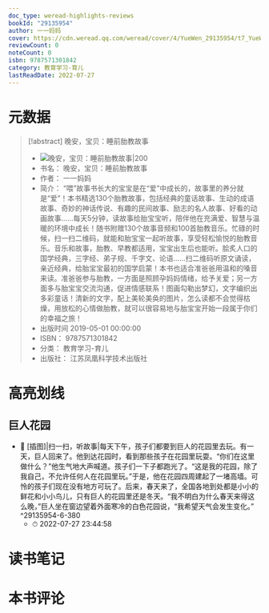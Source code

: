 ```yaml
---
doc_type: weread-highlights-reviews
bookId: "29135954"
author: 一一妈妈
cover: https://cdn.weread.qq.com/weread/cover/4/YueWen_29135954/t7_YueWen_29135954.jpg
reviewCount: 0
noteCount: 0
isbn: 9787571301842
category: 教育学习-育儿
lastReadDate: 2022-07-27
---
```

# 元数据
> [!abstract] 晚安，宝贝：睡前胎教故事
> - ![ 晚安，宝贝：睡前胎教故事|200](https://cdn.weread.qq.com/weread/cover/4/YueWen_29135954/t7_YueWen_29135954.jpg)
> - 书名： 晚安，宝贝：睡前胎教故事
> - 作者： 一一妈妈
> - 简介： “喂”故事书长大的宝宝是在“爱”中成长的，故事里的养分就是“爱”！本书精选130个胎教故事，包括经典的童话故事、生动的成语故事、奇妙的神话传说、有趣的民间故事、励志的名人故事、好看的动画故事……每天5分钟，读故事给胎宝宝听，陪伴他在充满爱、智慧与温暖的环境中成长！随书附赠130个故事音频和100首胎教音乐。忙碌的时候，扫一扫二维码，就能和胎宝宝一起听故事，享受轻松愉悦的胎教音乐。音乐和故事，胎教、早教都适用，宝宝出生后也能听。脍炙人口的国学经典，三字经、弟子规、千字文、论语……扫二维码听原文诵读，亲近经典，给胎宝宝最初的国学启蒙！本书也适合准爸爸用温和的嗓音来读。准爸爸参与胎教，一方面是照顾孕妈妈情绪，给予关爱；另一方面多与胎宝宝交流沟通，促进情感联系！图画勾勒出梦幻，文字编织出多彩童话！清新的文字，配上美轮美奂的图片，怎么读都不会觉得枯燥，用放松的心情做胎教，就可以很容易地与胎宝宝开始一段属于你们的幸福之旅！
> - 出版时间 2019-05-01 00:00:00
> - ISBN： 9787571301842
> - 分类： 教育学习-育儿
> - 出版社： 江苏凤凰科学技术出版社

# 高亮划线

## 巨人花园


- 📌 [插图]|扫一扫，听故事|每天下午，孩子们都要到巨人的花园里去玩。有一天，巨人回来了。他到达花园时，看到那些孩子在花园里玩耍。“你们在这里做什么？”他生气地大声喊道。孩子们一下子都跑光了。“这是我的花园，除了我自己，不允许任何人在花园里玩。”于是，他在花园四周建起了一堵高墙。可怜的孩子们现在没有地方可玩了。后来，春天来了，全国各地到处都是小小的鲜花和小小鸟儿，只有巨人的花园里还是冬天。“我不明白为什么春天来得这么晚，”巨人坐在窗边望着外面寒冷的白色花园说，“我希望天气会发生变化。” ^29135954-6-380
    - ⏱ 2022-07-27 23:44:58 
# 读书笔记

# 本书评论
